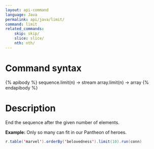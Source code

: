 ```yaml
---
layout: api-command
language: Java
permalink: api/java/limit/
command: limit
related_commands:
    skip: skip/
    slice: slice/
    nth: nth/
---
```


# Command syntax #

{% apibody %}
sequence.limit(n) &rarr; stream
array.limit(n) &rarr; array
{% endapibody %}

# Description #


End the sequence after the given number of elements.

__Example:__ Only so many can fit in our Pantheon of heroes.

```java
r.table('marvel').orderBy('belovedness').limit(10).run(conn)
```


